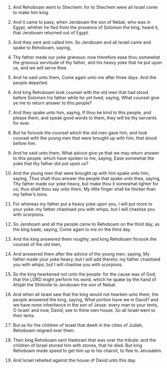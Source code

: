 1. And Rehoboam went to Shechem: for to Shechem were all Israel come
to make him king.

2. And it came to pass, when Jeroboam the son of Nebat, who was in
Egypt, whither he fled from the presence of Solomon the king, heard
it, that Jeroboam returned out of Egypt.

3. And they sent and called him. So Jeroboam and all Israel came and
spake to Rehoboam, saying,

4. Thy father made our yoke grievous: now
therefore ease thou somewhat the grievous servitude of thy father, and
his heavy yoke that he put upon us, and we will serve thee.

5. And he said unto them, Come again unto me after three days. And
the people departed.

6. And king Rehoboam took counsel with the old men that had stood
before Solomon his father while he yet lived, saying, What counsel
give ye me to return answer to this people?

7. And they spake unto
him, saying, If thou be kind to this people, and please them, and
speak good words to them, they will be thy servants for ever.

8. But he forsook the counsel which the old men gave him, and took
counsel with the young men that were brought up with him, that stood
before him.

9. And he said unto them, What advice give ye that we may return
answer to this people, which have spoken to me, saying, Ease somewhat
the yoke that thy father did put upon us?

10. And the young men
that were brought up with him spake unto him, saying, Thus shalt thou
answer the people that spake unto thee, saying, Thy father made our
yoke heavy, but make thou it somewhat lighter for us; thus shalt thou
say unto them, My little finger shall be thicker than my father’s
loins.

11. For whereas my father put a heavy yoke upon you, I will put more
to your yoke: my father chastised you with whips, but I will chastise
you with scorpions.

12. So Jeroboam and all the people came to Rehoboam on the third
day, as the king bade, saying, Come again to me on the third day.

13. And the king answered them roughly; and king Rehoboam forsook
the counsel of the old men,

14. And answered them after the advice
of the young men, saying, My father made your yoke heavy, but I will
add thereto: my father chastised you with whips, but I will chastise
you with scorpions.

15. So the king hearkened not unto the people: for the cause was of
God, that the LORD might perform his word, which he spake by the hand
of Ahijah the Shilonite to Jeroboam the son of Nebat.

16. And when all Israel saw that the king would not hearken unto
them, the people answered the king, saying, What portion have we in
David? and we have none inheritance in the son of Jesse: every man to
your tents, O Israel: and now, David, see to thine own house. So all
Israel went to their tents.

17. But as for the children of Israel that dwelt in the cities of
Judah, Rehoboam reigned over them.

18. Then king Rehoboam sent Hadoram that was over the tribute; and
the children of Israel stoned him with stones, that he died. But king
Rehoboam made speed to get him up to his chariot, to flee to
Jerusalem.

19. And Israel rebelled against the house of David unto this day.